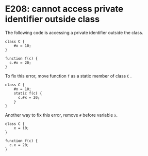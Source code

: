 # E208: cannot access private identifier outside class

The following code is accessing a private identifier outside
the class.

    class C {
        #x = 10;
    }

    function f(c) {
      c.#x = 20;
    }

To fix this error, move function `f` as a static member of
class `C` .

    class C {
        #x = 10;
        static f(c) {
          c.#x = 20;
        }
    }

Another way to fix this error, remove `#` before variable
`x`.

    class C {
        x = 10;
    }

    function f(c) {
      c.x = 20;
    }
